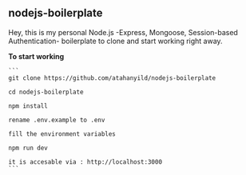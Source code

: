 ## nodejs-boilerplate
Hey, this is my personal Node.js -Express, Mongoose, Session-based Authentication- boilerplate to clone and start working right away.

**To start working**

    ```
    git clone https://github.com/atahanyild/nodejs-boilerplate

    cd nodejs-boilerplate

    npm install

    rename .env.example to .env

    fill the environment variables

    npm run dev

    it is accesable via : http://localhost:3000
    ```

